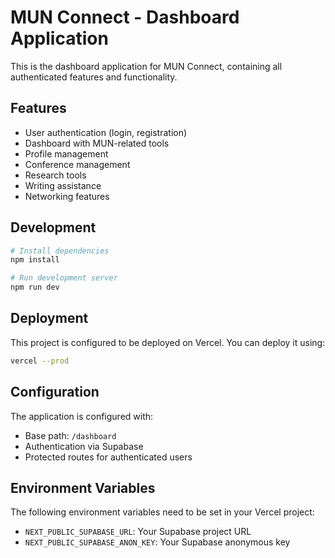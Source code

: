 # MUN Connect - Dashboard Application

This is the dashboard application for MUN Connect, containing all authenticated features and functionality.

## Features

- User authentication (login, registration)
- Dashboard with MUN-related tools
- Profile management
- Conference management
- Research tools
- Writing assistance
- Networking features

## Development

```bash
# Install dependencies
npm install

# Run development server
npm run dev
```

## Deployment

This project is configured to be deployed on Vercel. You can deploy it using:

```bash
vercel --prod
```

## Configuration

The application is configured with:

- Base path: `/dashboard`
- Authentication via Supabase
- Protected routes for authenticated users

## Environment Variables

The following environment variables need to be set in your Vercel project:

- `NEXT_PUBLIC_SUPABASE_URL`: Your Supabase project URL
- `NEXT_PUBLIC_SUPABASE_ANON_KEY`: Your Supabase anonymous key 